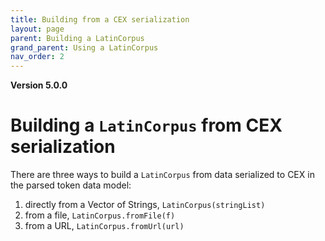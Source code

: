 ```yaml
---
title: Building from a CEX serialization
layout: page
parent: Building a LatinCorpus
grand_parent: Using a LatinCorpus
nav_order: 2
---
```


**Version 5.0.0**

# Building a `LatinCorpus` from CEX serialization


There are three ways to build a `LatinCorpus` from data serialized to CEX in the parsed token data model:

1. directly from a Vector of Strings, `LatinCorpus(stringList)`
2. from a file, `LatinCorpus.fromFile(f)`
3. from a URL, `LatinCorpus.fromUrl(url)`
